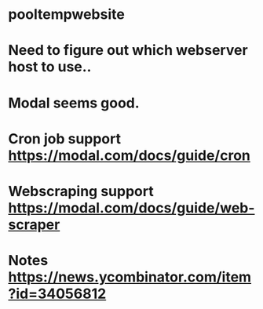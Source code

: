 # pooltempwebsite

# Need to figure out which webserver host to use.. 
# Modal seems good. 
# Cron job support  https://modal.com/docs/guide/cron 
# Webscraping support https://modal.com/docs/guide/web-scraper
# Notes https://news.ycombinator.com/item?id=34056812



